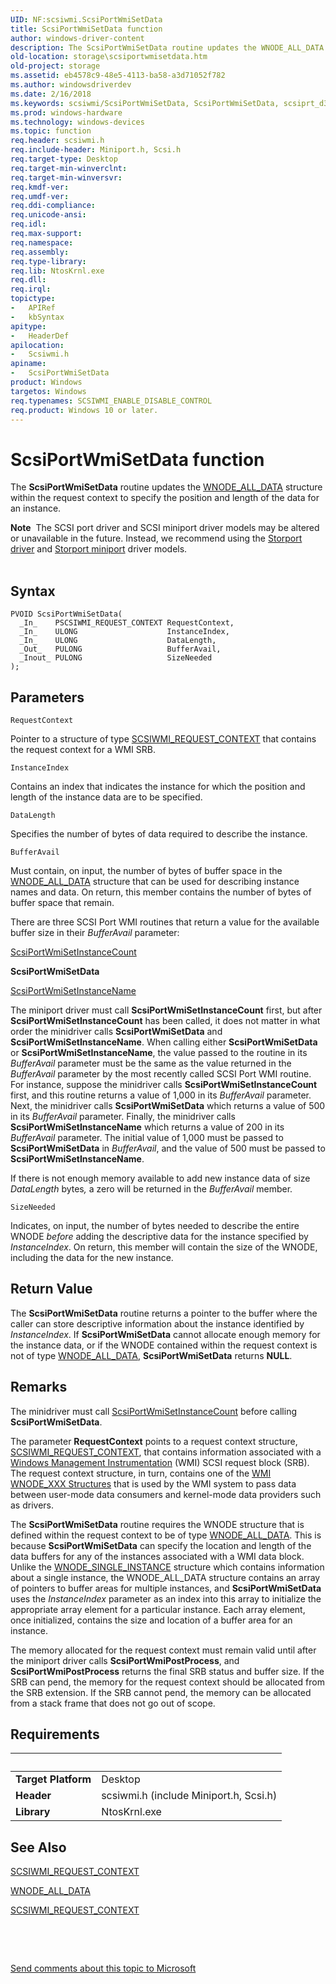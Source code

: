 ```yaml
---
UID: NF:scsiwmi.ScsiPortWmiSetData
title: ScsiPortWmiSetData function
author: windows-driver-content
description: The ScsiPortWmiSetData routine updates the WNODE_ALL_DATA structure within the request context to specify the position and length of the data for an instance.
old-location: storage\scsiportwmisetdata.htm
old-project: storage
ms.assetid: eb4578c9-48e5-4113-ba58-a3d71052f782
ms.author: windowsdriverdev
ms.date: 2/16/2018
ms.keywords: scsiwmi/ScsiPortWmiSetData, ScsiPortWmiSetData, scsiprt_d35b9d5f-3bb4-4739-ab53-55a229eddb51.xml, storage.scsiportwmisetdata, ScsiPortWmiSetData routine [Storage Devices]
ms.prod: windows-hardware
ms.technology: windows-devices
ms.topic: function
req.header: scsiwmi.h
req.include-header: Miniport.h, Scsi.h
req.target-type: Desktop
req.target-min-winverclnt: 
req.target-min-winversvr: 
req.kmdf-ver: 
req.umdf-ver: 
req.ddi-compliance: 
req.unicode-ansi: 
req.idl: 
req.max-support: 
req.namespace: 
req.assembly: 
req.type-library: 
req.lib: NtosKrnl.exe
req.dll: 
req.irql: 
topictype:
-	APIRef
-	kbSyntax
apitype:
-	HeaderDef
apilocation:
-	Scsiwmi.h
apiname:
-	ScsiPortWmiSetData
product: Windows
targetos: Windows
req.typenames: SCSIWMI_ENABLE_DISABLE_CONTROL
req.product: Windows 10 or later.
---
```



# ScsiPortWmiSetData function
The <b>ScsiPortWmiSetData</b> routine updates the <a href="..\wmistr\ns-wmistr-tagwnode_all_data.md">WNODE_ALL_DATA</a> structure within the request context to specify the position and length of the data for an instance. 
<div class="alert"><b>Note</b>  The SCSI port driver and SCSI miniport driver models may be altered or unavailable in the future. Instead, we recommend using the <a href="https://msdn.microsoft.com/en-us/windows/hardware/drivers/storage/storport-driver">Storport driver</a> and <a href="https://msdn.microsoft.com/en-us/windows/hardware/drivers/storage/storport-miniport-drivers">Storport miniport</a> driver models.</div><div> </div>

## Syntax

````
PVOID ScsiPortWmiSetData(
  _In_    PSCSIWMI_REQUEST_CONTEXT RequestContext,
  _In_    ULONG                    InstanceIndex,
  _In_    ULONG                    DataLength,
  _Out_   PULONG                   BufferAvail,
  _Inout_ PULONG                   SizeNeeded
);
````

## Parameters

`RequestContext`

Pointer to a structure of type <a href="..\scsiwmi\ns-scsiwmi-scsiwmi_request_context.md">SCSIWMI_REQUEST_CONTEXT</a> that contains the request context for a WMI SRB.

`InstanceIndex`

Contains an index that indicates the instance for which the position and length of the instance data are to be specified.

`DataLength`

Specifies the number of bytes  of data required to describe the instance.

`BufferAvail`

Must contain, on input, the number of bytes of buffer space in the <a href="..\wmistr\ns-wmistr-tagwnode_all_data.md">WNODE_ALL_DATA</a> structure that can be used for describing instance names and data. On return, this member contains the number of bytes of buffer space that remain. 

There are three SCSI Port WMI routines that return a value for the available buffer size in their <i>BufferAvail </i>parameter:


<a href="..\scsiwmi\nf-scsiwmi-scsiportwmisetinstancecount.md">ScsiPortWmiSetInstanceCount</a>


<b>ScsiPortWmiSetData</b>


<a href="..\scsiwmi\nf-scsiwmi-scsiportwmisetinstancename.md">ScsiPortWmiSetInstanceName</a>


The miniport driver must call <b>ScsiPortWmiSetInstanceCount</b> first, but after <b>ScsiPortWmiSetInstanceCount</b> has been called, it does not matter in what order the minidriver calls <b>ScsiPortWmiSetData</b> and <b>ScsiPortWmiSetInstanceName</b>. When calling either <b>ScsiPortWmiSetData</b> or <b>ScsiPortWmiSetInstanceName</b>, the value passed to the routine in its <i>BufferAvail </i>parameter must be the same as the value returned in the <i>BufferAvail </i>parameter by the most recently called SCSI Port WMI routine. For instance, suppose the minidriver calls <b>ScsiPortWmiSetInstanceCount</b> first, and this routine returns a value of 1,000 in its <i>BufferAvail </i>parameter. Next, the minidriver calls <b>ScsiPortWmiSetData</b> which returns a value of 500 in its <i>BufferAvail </i>parameter. Finally, the minidriver calls <b>ScsiPortWmiSetInstanceName</b> which returns a value of 200 in its <i>BufferAvail </i>parameter. The initial value of 1,000 must be passed to <b>ScsiPortWmiSetData</b> in <i>BufferAvail</i>, and the value of 500 must be passed to <b>ScsiPortWmiSetInstanceName</b>. 

If there is not enough memory available to add new instance data of size <i>DataLength</i> bytes<i>, </i>a zero will be returned in the <i>BufferAvail</i> member.

`SizeNeeded`

Indicates, on input,  the number of bytes needed to describe the entire WNODE <i>before </i>adding the descriptive data for the instance specified by <i>InstanceIndex</i>. On return, this member will contain the size of the WNODE, including the data for the new instance.


## Return Value

The <b>ScsiPortWmiSetData</b> routine returns a pointer to the buffer where the caller can store descriptive information about the instance identified by <i>InstanceIndex</i>. If <b>ScsiPortWmiSetData</b> cannot allocate enough memory for the instance data, or if the WNODE contained within the request context is not of type <a href="..\wmistr\ns-wmistr-tagwnode_all_data.md">WNODE_ALL_DATA</a>, <b>ScsiPortWmiSetData</b> returns <b>NULL</b>.

## Remarks

The minidriver must call <a href="..\scsiwmi\nf-scsiwmi-scsiportwmisetinstancecount.md">ScsiPortWmiSetInstanceCount</a> before calling <b>ScsiPortWmiSetData</b>.

The parameter <b>RequestContext</b> points to a request context structure, <a href="..\scsiwmi\ns-scsiwmi-scsiwmi_request_context.md">SCSIWMI_REQUEST_CONTEXT</a>, that contains information associated with a <a href="https://msdn.microsoft.com/5c2ed322-0fc9-4004-9a5f-f4d3c6a59fe9">Windows Management Instrumentation</a> (WMI) SCSI request block (SRB). The request context structure, in turn, contains one of the <a href="https://msdn.microsoft.com/library/windows/hardware/ff566371">WMI WNODE_XXX Structures</a> that is used by the WMI system to pass data between user-mode data consumers and kernel-mode data providers such as drivers. 

The <b>ScsiPortWmiSetData</b> routine requires the WNODE structure that is defined within the request context to be of type <a href="..\wmistr\ns-wmistr-tagwnode_all_data.md">WNODE_ALL_DATA</a>. This is because <b>ScsiPortWmiSetData</b> can specify the location and length of the data buffers for any of the instances associated with a WMI data block. Unlike the <a href="..\wmistr\ns-wmistr-tagwnode_single_instance.md">WNODE_SINGLE_INSTANCE</a> structure which contains information about a single instance, the WNODE_ALL_DATA structure contains an array of pointers to buffer areas for multiple instances, and <b>ScsiPortWmiSetData</b> uses the <i>InstanceIndex </i>parameter as an index into this array to initialize the appropriate array element for a particular instance. Each array element, once initialized, contains the size and location of a buffer area for an instance. 

The memory allocated for the request context must remain valid until after the miniport driver calls <b>ScsiPortWmiPostProcess</b>, and <b>ScsiPortWmiPostProcess</b> returns the final SRB status and buffer size. If the SRB can pend, the memory for the request context should be allocated from the SRB extension. If the SRB cannot pend, the memory can be allocated from a stack frame that does not go out of scope.

## Requirements
| &nbsp; | &nbsp; |
| ---- |:---- |
| **Target Platform** | Desktop |
| **Header** | scsiwmi.h (include Miniport.h, Scsi.h) |
| **Library** | NtosKrnl.exe |

## See Also

<a href="..\scsiwmi\ns-scsiwmi-scsiwmi_request_context.md">SCSIWMI_REQUEST_CONTEXT</a>



<a href="..\wmistr\ns-wmistr-tagwnode_all_data.md">WNODE_ALL_DATA</a>



<a href="..\scsiwmi\ns-scsiwmi-scsiwmi_request_context.md">SCSIWMI_REQUEST_CONTEXT</a>



 

 

<a href="mailto:wsddocfb@microsoft.com?subject=Documentation%20feedback [storage\storage]:%20ScsiPortWmiSetData routine%20 RELEASE:%20(2/16/2018)&amp;body=%0A%0APRIVACY STATEMENT%0A%0AWe use your feedback to improve the documentation. We don't use your email address for any other purpose, and we'll remove your email address from our system after the issue that you're reporting is fixed. While we're working to fix this issue, we might send you an email message to ask for more info. Later, we might also send you an email message to let you know that we've addressed your feedback.%0A%0AFor more info about Microsoft's privacy policy, see http://privacy.microsoft.com/en-us/default.aspx." title="Send comments about this topic to Microsoft">Send comments about this topic to Microsoft</a>